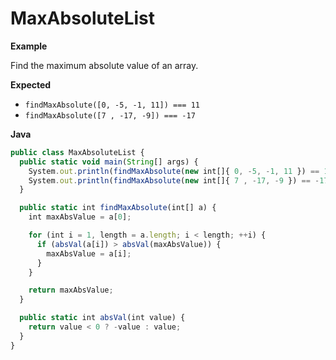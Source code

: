 # MaxAbsoluteList

**Example**

Find the maximum absolute value of an array.

**Expected**

* `findMaxAbsolute([0, -5, -1, 11]) === 11`
* `findMaxAbsolute([7 , -17, -9]) === -17`

**Java**

```js
public class MaxAbsoluteList {
  public static void main(String[] args) {
    System.out.println(findMaxAbsolute(new int[]{ 0, -5, -1, 11 }) == 11);
    System.out.println(findMaxAbsolute(new int[]{ 7 , -17, -9 }) == -17);
  }

  public static int findMaxAbsolute(int[] a) {
    int maxAbsValue = a[0];

    for (int i = 1, length = a.length; i < length; ++i) {
      if (absVal(a[i]) > absVal(maxAbsValue)) {
        maxAbsValue = a[i];
      }
    }

    return maxAbsValue;
  }

  public static int absVal(int value) {
    return value < 0 ? -value : value;
  }
}
```
